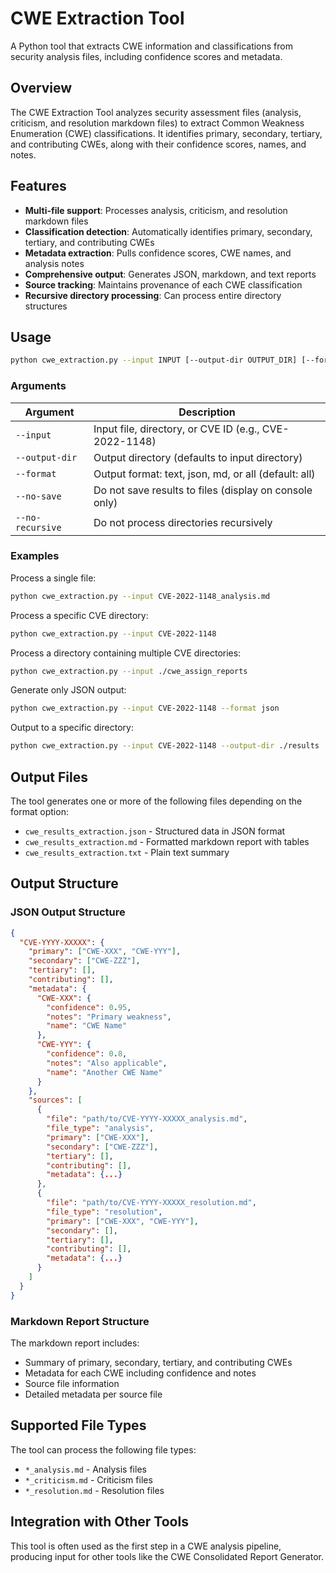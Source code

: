 # CWE Extraction Tool

A Python tool that extracts CWE information and classifications from security analysis files, including confidence scores and metadata.

## Overview

The CWE Extraction Tool analyzes security assessment files (analysis, criticism, and resolution markdown files) to extract Common Weakness Enumeration (CWE) classifications. It identifies primary, secondary, tertiary, and contributing CWEs, along with their confidence scores, names, and notes.

## Features

- **Multi-file support**: Processes analysis, criticism, and resolution markdown files
- **Classification detection**: Automatically identifies primary, secondary, tertiary, and contributing CWEs
- **Metadata extraction**: Pulls confidence scores, CWE names, and analysis notes
- **Comprehensive output**: Generates JSON, markdown, and text reports
- **Source tracking**: Maintains provenance of each CWE classification
- **Recursive directory processing**: Can process entire directory structures


## Usage

```bash
python cwe_extraction.py --input INPUT [--output-dir OUTPUT_DIR] [--format {text,json,md,all}] [--no-save] [--no-recursive]
```

### Arguments

| Argument | Description |
|----------|-------------|
| `--input` | Input file, directory, or CVE ID (e.g., CVE-2022-1148) |
| `--output-dir` | Output directory (defaults to input directory) |
| `--format` | Output format: text, json, md, or all (default: all) |
| `--no-save` | Do not save results to files (display on console only) |
| `--no-recursive` | Do not process directories recursively |

### Examples

Process a single file:
```bash
python cwe_extraction.py --input CVE-2022-1148_analysis.md
```

Process a specific CVE directory:
```bash
python cwe_extraction.py --input CVE-2022-1148
```

Process a directory containing multiple CVE directories:
```bash
python cwe_extraction.py --input ./cwe_assign_reports
```

Generate only JSON output:
```bash
python cwe_extraction.py --input CVE-2022-1148 --format json
```

Output to a specific directory:
```bash
python cwe_extraction.py --input CVE-2022-1148 --output-dir ./results
```

## Output Files

The tool generates one or more of the following files depending on the format option:

- `cwe_results_extraction.json` - Structured data in JSON format
- `cwe_results_extraction.md` - Formatted markdown report with tables
- `cwe_results_extraction.txt` - Plain text summary

## Output Structure

### JSON Output Structure

```json
{
  "CVE-YYYY-XXXXX": {
    "primary": ["CWE-XXX", "CWE-YYY"],
    "secondary": ["CWE-ZZZ"],
    "tertiary": [],
    "contributing": [],
    "metadata": {
      "CWE-XXX": {
        "confidence": 0.95,
        "notes": "Primary weakness",
        "name": "CWE Name"
      },
      "CWE-YYY": {
        "confidence": 0.8,
        "notes": "Also applicable",
        "name": "Another CWE Name"
      }
    },
    "sources": [
      {
        "file": "path/to/CVE-YYYY-XXXXX_analysis.md",
        "file_type": "analysis",
        "primary": ["CWE-XXX"],
        "secondary": ["CWE-ZZZ"],
        "tertiary": [],
        "contributing": [],
        "metadata": {...}
      },
      {
        "file": "path/to/CVE-YYYY-XXXXX_resolution.md",
        "file_type": "resolution",
        "primary": ["CWE-XXX", "CWE-YYY"],
        "secondary": [],
        "tertiary": [],
        "contributing": [],
        "metadata": {...}
      }
    ]
  }
}
```

### Markdown Report Structure

The markdown report includes:
- Summary of primary, secondary, tertiary, and contributing CWEs
- Metadata for each CWE including confidence and notes
- Source file information
- Detailed metadata per source file

## Supported File Types

The tool can process the following file types:

- `*_analysis.md` - Analysis files
- `*_criticism.md` - Criticism files
- `*_resolution.md` - Resolution files


## Integration with Other Tools

This tool is often used as the first step in a CWE analysis pipeline, producing input for other tools like the CWE Consolidated Report Generator.

